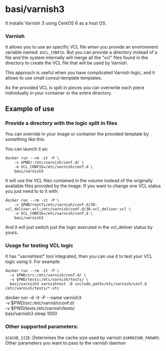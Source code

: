 # basi/varnish3
It installs Varnish 3 using CentOS 6 as a host OS.

### Varnish
It allows you to use an specific VCL file when you provide an environment variable named: `$VCL_CONFIG`. But
you can provide a directory instead of a file and the system internally will merge all the "vcl" files found in
the directory to create the VCL file that will be used by Varnish.

This approach is useful when you have complicated Varnish logic, and it allows to use small consul-template templates.

As the provided VCL is split in pieces you can overwrite each piece individually in your container or the entire
directory.

## Example of use

### Provide a directory with the logic split in files

You can override in your image or container the provided template by something like this:

You can launch it as:

    docker run --rm -it -P \
        -v $PWD/:/etc/varnish/conf.d/ \
        -e VCL_CONFIG=/etc/varnish/conf.d \
        basi/varnish3

It will use the VCL files contained in the volume instead of the originally available files provided by the image.
If you want to change one VCL status you just need to to it with:

    docker run --rm -it -P \
        -v $PWD/rootfs/etc/varnish/conf.d/30-vcl_deliver.vcl:/etc/varnish/conf.d/30-vcl_deliver.vcl \
        -e VCL_CONFIG=/etc/varnish/conf.d \
        basi/varnish3

And it will just switch just the logic executed in the vcl_deliver status by yours.

### Usage for testing VCL logic

It has "varnishtest" tool integrated, then you can use it to test your VCL logic using it. For example:

```
docker run --rm -it -P \
  -v $PWD/src:/etc/varnish/conf.d/ \
  -v $PWD/tests:/etc/varnish/tests/ \
  basi/varnish3 varnishtest -D include_path=/etc/varnish/conf.d /etc/varnish/tests/*.vtc  
```

docker run -d -it -P --name varnish3 \
  -v $PWD/src:/etc/varnish/conf.d/ \
  -v $PWD/tests:/etc/varnish/tests/ \
  basi/varnish3 sleep 1000 

### Other supported parameters:

`$CACHE_SIZE`:      Determines the cache size used by varnish
`$VARNISHD_PARAMS`: Other parameters you want to pass to the varnish daemon
